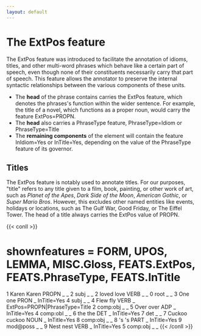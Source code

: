 ```yaml
---
layout: default
---
```

# The ExtPos feature

The ExtPos feature was introduced to facilitate the annotation of idioms, titles, and other multi-word phrases which behave like a certain part of speech, even though none of their constituents necessarily carry that part of speech. This feature allows the annotator to preserve the internal syntactic relationships between the various components of these units.

- The **head** of the phrase contains carries the ExtPos feature, which denotes the phrases's function within the wider sentence. For example, the title of a novel, which functions as a proper noun, would carry the feature ExtPos=PROPN.
- The **head** also carries a PhraseType feature, PhraseType=Idiom or PhraseType=Title
- The **remaining components** of the element will contain the feature InIdiom=Yes or InTitle=Yes, depending on the value of the PhraseType feature of its governor.

## Titles

The ExtPos feature is notably used to annotate titles. For our purposes, "title" refers to any title given to a film, book, painting, or other work of art, such as *Planet of the Apes*, *Dark Side of the Moon*, *American Gothic*, or *Super Mario Bros*. However, this excludes other named entities like events, holidays or locations, such as The Gulf War, Good Friday, or The Eiffel Tower. The head of a title always carries the ExtPos value of PROPN.

{{< conll >}}
# shownfeatures = FORM, UPOS, LEMMA, MISC.Gloss, FEATS.ExtPos, FEATS.PhraseType, FEATS.InTitle
1	Karen	Karen	PROPN	_	_	2	subj	_	_
2	loved	love	VERB	_	_	0	root	_	_
3	One	one	PRON	_	InTitle=Yes	4	subj	_	_
4	Flew	fly	VERB	_	ExtPos=PROPN|PhraseType=Title	2	comp:obj	_	_
5	Over	over	ADP	_	InTitle=Yes	4	comp:obl	_	_
6	the	the	DET	_	InTitle=Yes	7	det	_	_
7	Cuckoo	cuckoo	NOUN	_	InTitle=Yes	8	comp:obj	_	_
8	's	's	PART	_	InTitle=Yes	9	mod@poss	_	_
9	Nest	nest	VERB	_	InTitle=Yes	5	comp:obj	_	_
{{< /conll >}}
